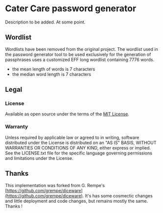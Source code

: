 # Cater Care password generator

Description to be added. At some point.

## Wordlist

Wordlists have been removed from the original project. The wordlist used in the password generator tool to be used exclusively for the generation of passphrases uses a customized EFF long wordlist containing 7776 words.

- the mean length of words is 7 characters
- the median word length is 7 characters

## Legal

### License

Available as open source under the terms of the
[MIT License](http://opensource.org/licenses/MIT).

### Warranty

Unless required by applicable law or agreed to in writing, software distributed
under the License is distributed on an "AS IS" BASIS, WITHOUT WARRANTIES OR
CONDITIONS OF ANY KIND, either express or implied. See the LICENSE.txt file for
the specific language governing permissions and limitations under the License.

## Thanks

This implementation was forked from G. Rempe's [https://github.com/grempe/diceware](https://github.com/grempe/diceware).
It's has some cosmectic changes and little deployment and code changes, but remains mostly the same. Thanks !
